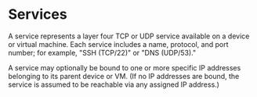# Services

A service represents a layer four TCP or UDP service available on a device or virtual machine. Each service includes a name, protocol, and port number; for example, "SSH (TCP/22)" or "DNS (UDP/53)."

A service may optionally be bound to one or more specific IP addresses belonging to its parent device or VM. (If no IP addresses are bound, the service is assumed to be reachable via any assigned IP address.)
